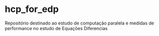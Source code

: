# hcp_for_edp
Repositório destinado ao estudo de computação paralela e medidas de performance no estudo de Equações Diferencias
